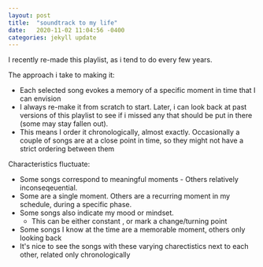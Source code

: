```yaml
---
layout: post
title:  "soundtrack to my life"
date:   2020-11-02 11:04:56 -0400
categories: jekyll update
---
```

I recently re-made this playlist, as i tend to do every few years.

The approach i take to making it:
- Each selected song evokes a memory of a specific moment in time that I can envision
- I always re-make it from scratch to start. Later, i can look back at past versions of this playlist to see if i missed any that should be put in there (some may stay fallen out).
- This means I order it chronologically, almost exactly.  Occasionally a couple of songs are at a close point in time, so they might not have a strict ordering between them 


Characteristics fluctuate:
- Some songs correspond to meaningful moments - Others relatively inconseqeuential.
- Some are a single moment. Others are a recurring moment in my schedule, during a specific phase.
- Some songs also indicate my mood or mindset.
    - This can be either constant , or mark a change/turning point
- Some songs I know at the time are a memorable moment, others only looking back
- It's nice to see the songs with these varying charectistics next to each other, related only chronologically
	
